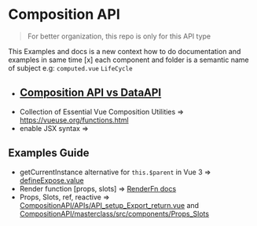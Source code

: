 # Composition API

> For better organization, this repo is only for this API type

This Examples and docs is a new context how to do documentation and examples in same time
[x] each component and folder is a semantic name of subject e.g: `computed.vue` `LifeCycle`

- ## [Composition API vs DataAPI](./API.md)
- Collection of Essential Vue Composition Utilities => https://vueuse.org/functions.html
-  enable JSX syntax => 

## Examples Guide

- getCurrentInstance alternative for `this.$parent` in Vue 3 => [defineExpose.value](./masterclass/src/components/defineExpose.vue)
- Render function  [props, slots] => [RenderFn docs](./masterclass/src/components/RenderFunction/README.md)
- Props, Slots, ref, reactive  => [CompositionAPI/APIs/API_setup_Export_return.vue](https://github.com/geraldotech/DevMap/blob/main/Vue/VueCLI/CompositionAPI/APIs/API_setup_Export_return.vue) and [CompositionAPI/masterclass/src/components/Props_Slots](https://github.com/geraldotech/DevMap/tree/main/Vue/VueCLI/CompositionAPI/masterclass/src/components/Props_Slots)
